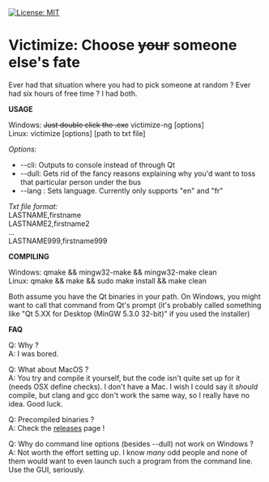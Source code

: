[![License: MIT](https://img.shields.io/badge/License-MIT-yellow.svg)](https://opensource.org/licenses/MIT)

 # Victimize: Choose ~~your~~ someone else's fate

Ever had that situation where you had to pick someone at random ? Ever had six hours of free time ? I had both.

**USAGE**

Windows: ~~Just double click the .exe~~ victimize-ng [options]  
Linux: victimize [options] [path to txt file]

*Options:*  
- --cli: Outputs to console instead of through Qt
- --dull: Gets rid of the fancy reasons explaining why you'd want to toss that particular person under the bus
- --lang <language code>: Sets language. Currently only supports "en" and "fr"

*Txt file format:*  
LASTNAME,firstname  
LASTNAME2,firstname2  
...  
LASTNAME999,firstname999

**COMPILING**

Windows: qmake && mingw32-make && mingw32-make clean  
Linux: qmake && make && sudo make install && make clean

Both assume you have the Qt binaries in your path. On Windows, you might want to call that command from Qt's prompt (it's probably called something like "Qt 5.XX for Desktop (MinGW 5.3.0 32-bit)" if you used the installer)

**FAQ**

Q: Why ?  
A: I was bored.

Q: What about MacOS ?  
A: You try and compile it yourself, but the code isn't quite set up for it (needs OSX define checks). I don't have a Mac. I wish I could say it *should* compile, but clang and gcc don't work the same way, so I really have no idea. Good luck.

Q: Precompiled binaries ?  
A: Check the [releases](https://github.com/bad64/victimize-ng/releases) page !

Q: Why do command line options (besides --dull) not work on Windows ?  
A: Not worth the effort setting up. I know *many* odd people and none of them would want to even launch such a program from the command line. Use the GUI, seriously.
